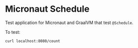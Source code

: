 # Micronaut Schedule #

Test application for Micronaut and GraalVM that test `@Schedule`.

To test:

```
curl localhost:8080/count
```
